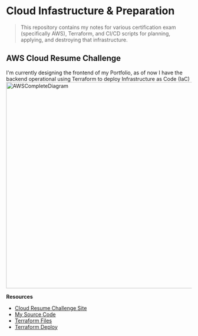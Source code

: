 # Cloud Infastructure & Preparation
> This repository contains my notes for various certification exam (specifically AWS), Terraform, and CI/CD scripts for planning, applying, and destroying that infrastructure.

## AWS Cloud Resume Challenge
I'm currently designing the frontend of my Portfolio, as of now I have the backend operational using Terraform to deploy Infrastructure as Code (IaC)
<img width="868" height="559" alt="AWSCompleteDiagram" src="https://github.com/user-attachments/assets/557f17a8-aaf9-469a-93a7-316492ae06d0" />

**Resources**
- [Cloud Resume Challenge Site](https://cloudresumechallenge.dev/docs/the-challenge/aws/)
- [My Source Code](https://github.com/nicoxmcd/nicoxmcdportfolio)
- [Terraform Files](https://github.com/nicoxmcd/Cloud/tree/main/Terraform/nicoxmcdportfolio)
- [Terraform Deploy](https://github.com/nicoxmcd/Cloud/blob/main/.github/workflows/terraform.yml)
